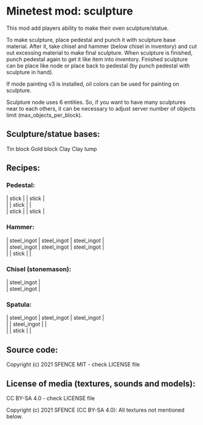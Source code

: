 Minetest mod: sculpture
=======================
This mod add players ability to make their oven sculpture/statue.

To make sculpture, place pedestal and punch it with sculpture base material. After it, take chisel and hammer (below chisel in inventory) and cut out excessing material to make final sculpture. When sculpture is finished, punch pedestal again to get it like item into inventory. Finished sculpture can be place like node or place back to pedestal (by punch pedestal with sculpture in hand).

If mode painting v3 is installed, oil colors can be used for painting on sculpture.

Sculpture node uses 6 entities. So, if you want to have many sculptures near to each others, it can be necessary to adjust server number of objects limit (max_objects_per_block).

Sculpture/statue bases:
----------------------

Tin block
Gold block
Clay
Clay lump

Recipes:
--------

### Pedestal:

| stick |       | stick |  
|       | stick |       |  
| stick |       | stick |  

### Hammer:

| steel_ingot | steel_ingot | steel_ingot |  
| steel_ingot | steel_ingot | steel_ingot |  
|             |    stick    |             |  

### Chisel (stonemason):

| steel_ingot |  
| steel_ingot |

### Spatula:

| steel_ingot | steel_ingot | steel_ingot |  
|             | steel_ingot |             |  
|             |    stick    |             |  

Source code:
-----------------------
Copyright (c) 2021 SFENCE
MIT - check LICENSE file

License of media (textures, sounds and models):
-----------------------------------------------
CC BY-SA 4.0 - check LICENSE file

Copyright (c) 2021 SFENCE (CC BY-SA 4.0):
All textures not mentioned below.



